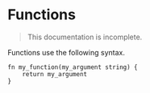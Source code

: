# Functions

> This documentation is incomplete.

Functions use the following syntax.

```
fn my_function(my_argument string) {
    return my_argument
}
```
